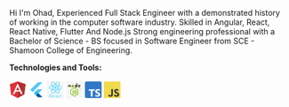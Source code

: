 Hi I'm Ohad, Experienced Full Stack Engineer with a demonstrated history of working in the computer software industry.
Skilled in Angular, React, React Native, Flutter And Node.js
Strong engineering professional with a Bachelor of Science - BS focused in Software Engineer from SCE - Shamoon College of Engineering.

**Technologies and Tools:**<br><br>
<img src="/angular.png" alt="angular logo" width="30"/>
<img src="/flutter.png" alt="flutter logo" width="30"/>
<img src="/react.png" alt="react logo" width="30"/>
<img src="/node.jpg" alt="node logo" width="30"/>
<img src="/typescript.png" alt="typescript logo" width="30"/>
<img src="/javascript.png" alt="javascript logo" width="30"/>